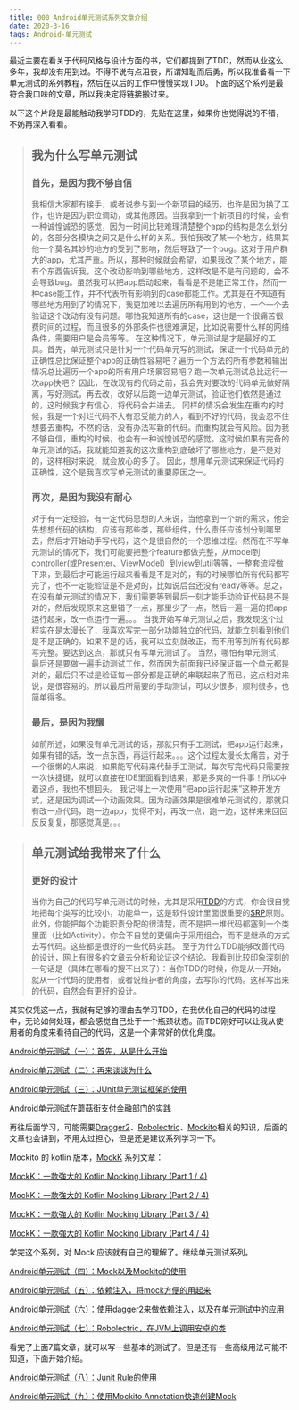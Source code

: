 ```yaml
---
title: 000_Android单元测试系列文章介绍
date: 2020-3-16
tags: Android-单元测试
---
```




最近主要在看关于代码风格与设计方面的书，它们都提到了TDD，然而从业这么多年，我却没有用到过。不得不说有点沮丧，所谓知耻而后勇，所以我准备看一下单元测试的系列教程，然后在以后的工作中慢慢实现TDD。下面的这个系列是最符合我口味的文章，所以我决定将链接搬过来。

以下这个片段是最能触动我学习TDD的，先贴在这里，如果你也觉得说的不错，不妨再深入看看。



> ## 我为什么写单元测试
>
> ### 首先，是因为我不够自信
>
> 我相信大家都有接手，或者说参与到一个新项目的经历，也许是因为换了工作，也许是因为职位调动，或其他原因。当我拿到一个新项目的时候，会有一种诚惶诚恐的感觉，因为一时间比较难理清楚整个app的结构是怎么划分的，各部分各模块之间又是什么样的关系。我怕我改了某一个地方，结果其他一个莫名其妙的地方的受到了影响，然后导致了一个bug。这对于用户群大的app，尤其严重。所以，那种时候就会希望，如果我改了某个地方，能有个东西告诉我，这个改动影响到哪些地方，这样改是不是有问题的，会不会导致bug。虽然我可以把app启动起来，看看是不是能正常工作，然而一种case能工作，并不代表所有影响到的case都能工作。尤其是在不知道有哪些地方用到了的情况下，我更加难以去遍历所有用到的地方，一个一个去验证这个改动有没有问题。哪怕我知道所有的case，这也是一个很痛苦很费时间的过程，而且很多的外部条件也很难满足，比如说需要什么样的网络条件，需要用户是会员等等。
> 在这种情况下，单元测试是才是最好的工具。首先，单元测试只是针对一个代码单元写的测试，保证一个代码单元的正确性总比保证整个app的正确性容易吧？遍历一个方法的所有参数和输出情况总比遍历一个app的所有用户场景容易吧？跑一次单元测试总比运行一次app快吧？
> 因此，在改现有的代码之前，我会先对要改的代码单元做好隔离，写好测试，再去改，改好以后跑一边单元测试，验证他们依然是通过的，这时候我才有信心，将代码合并进去。
> 同样的情况会发生在重构的时候，我是一个对烂代码不大有忍受能力的人，看到不好的代码，我会忍不住想要去重构，不然的话，没有办法写新的代码。而重构就会有风险。因为我不够自信，重构的时候，也会有一种诚惶诚恐的感觉。这时候如果有完备的单元测试的话，我就能知道我的这次重构到底破坏了哪些地方，是不是对的，这样相对来说，就会放心的多了。
> 因此，想用单元测试来保证代码的正确性，这个是我喜欢写单元测试的重要原因之一。
>
> ### 再次，是因为我没有耐心
>
> 对于有一定经验，有一定代码思想的人来说，当他拿到一个新的需求，他会先想想代码的结构，应该有那些类，那些组件，什么责任应该划分到哪里去，然后才开始动手写代码，这个是很自然的一个思维过程。然而在不写单元测试的情况下，我们可能要把整个feature都做完整，从model到controller(或Presenter、ViewModel）到view到util等等，一整套流程做下来，到最后才可能运行起来看看是不是对的，有的时候哪怕所有代码都写完了，也不一定能验证是不是对的，比如说后台还没有ready等等。总之，在没有单元测试的情况下，我们需要等到最后一刻才能手动验证代码是不是对的，然后发现原来这里错了一点，那里少了一点，然后一遍一遍的把app运行起来，改一点运行一遍。。。
> 当我开始写单元测试之后，我发现这个过程实在是太漫长了，我喜欢写完一部分功能独立的代码，就能立刻看到他们是不是正确的。如果不是的话，我可以立刻就改正，而不用等到所有代码都写完整。要达到这点，那就只有写单元测试了。
> 当然，哪怕有单元测试，最后还是要做一遍手动测试工作，然而因为前面我已经保证每一个单元都是对的，最后只不过是验证每一部分都是正确的串联起来了而已，这点相对来说，是很容易的。所以最后所需要的手动测试，可以少很多，顺利很多，也简单得多。
>
> ### 最后，是因为我懒
>
> 如前所述，如果没有单元测试的话，那就只有手工测试，把app运行起来，如果有错的话，改一点东西，再运行起来。。。这个过程太漫长太痛苦，对于一个很懒的人来说，如果能写代码来代替手工测试，每次写完代码只需要按一次快捷键，就可以直接在IDE里面看到结果，那是多爽的一件事！所以冲着这点，我也不想回头。
> 我记得上一次使用“把app运行起来”这种开发方式，还是因为调试一个动画效果。因为动画效果是很难单元测试的，那就只有改一点代码，跑一边app，觉得不对，再改一点，跑一边，这样来来回回反反复复，那感觉真是。。。



> ## 单元测试给我带来了什么
>
> ### 更好的设计
>
> 当你为自己的代码写单元测试的时候，尤其是采用[TDD](https://en.wikipedia.org/wiki/Test-driven_development)的方式，你会很自觉地把每个类写的比较小，功能单一，这是软件设计里面很重要的[SRP](https://en.wikipedia.org/wiki/Single_responsibility_principle)原则。此外，你能把每个功能职责分配的很清楚，而不是把一堆代码都塞到一个类里面（比如Activity）。你会不自觉的更偏向于采用组合，而不是继承的方式去写代码。这些都是很好的一些代码实践。
> 至于为什么TDD能够改善代码的设计，网上有很多的文章去分析和论证这个结论。我看到比较印象深刻的一句话是（具体在哪看的搜不出来了）：当你TDD的时候，你是从一开始，就从一个代码的使用者，或者说维护者的角度，去写你的代码。这样写出来的代码，自然会有更好的设计。

其实仅凭这一点，我就有足够的理由去学习TDD，在我优化自己的代码的过程中，无论如何处理，都会感觉自己处于一个瓶颈状态。而TDD刚好可以让我从使用者的角度来看待自己的代码，这是一个非常好的优化角度。



[Android单元测试（一）：首先，从是什么开始](https://chriszou.com/2016/04/13/android-unit-testing-start-from-what.html)

[Android单元测试（二）：再来谈谈为什么](https://chriszou.com/2016/04/16/android-unit-testing-about-why.html)

[Android单元测试（三）：JUnit单元测试框架的使用](https://chriszou.com/2016/04/18/android-unit-testing-junit.html)

[Android单元测试在蘑菇街支付金融部门的实践](https://chriszou.com/2016/04/25/android-unit-testing-wechat-group-share.html)



再往后面学习，可能需要[Dragger2](https://github.com/google/dagger)、[Robolectric](http://robolectric.org/)、[Mockito](http://mockito.org/)相关的知识，后面的文章也会讲到，不用太过担心，但是还是建议系列学习一下。

Mockito 的 kotlin 版本，[MockK](https://mockk.io/) 系列文章：

[MockK：一款強大的 Kotlin Mocking Library (Part 1 / 4)]([https://medium.com/joe-tsai/mockk-%E4%B8%80%E6%AC%BE%E5%BC%B7%E5%A4%A7%E7%9A%84-kotlin-mocking-library-part-1-4-39a85e42b8](https://medium.com/joe-tsai/mockk-一款強大的-kotlin-mocking-library-part-1-4-39a85e42b8))

[MockK：一款強大的 Kotlin Mocking Library (Part 2 / 4)]([https://medium.com/joe-tsai/mockk-%E4%B8%80%E6%AC%BE%E5%BC%B7%E5%A4%A7%E7%9A%84-kotlin-mocking-library-part-2-4-4be059331110](https://medium.com/joe-tsai/mockk-一款強大的-kotlin-mocking-library-part-2-4-4be059331110))

[MockK：一款強大的 Kotlin Mocking Library (Part 3 / 4)]([https://medium.com/joe-tsai/mockk-%E4%B8%80%E6%AC%BE%E5%BC%B7%E5%A4%A7%E7%9A%84-kotlin-mocking-library-part-3-4-79b40fb73964](https://medium.com/joe-tsai/mockk-一款強大的-kotlin-mocking-library-part-3-4-79b40fb73964))

[MockK：一款強大的 Kotlin Mocking Library (Part 4 / 4)]([https://medium.com/joe-tsai/mockk-%E4%B8%80%E6%AC%BE%E5%BC%B7%E5%A4%A7%E7%9A%84-kotlin-mocking-library-part-4-4-f82443848a3a](https://medium.com/joe-tsai/mockk-一款強大的-kotlin-mocking-library-part-4-4-f82443848a3a))



学完这个系列，对 Mock 应该就有自己的理解了。继续单元测试系列。

[Android单元测试（四）：Mock以及Mockito的使用](https://chriszou.com/2016/04/29/android-unit-testing-mockito.html)

[Android单元测试（五）：依赖注入，将mock方便的用起来](https://chriszou.com/2016/05/06/android-unit-testing-di.html)

[Android单元测试（六）：使用dagger2来做依赖注入，以及在单元测试中的应用](https://chriszou.com/2016/05/10/android-unit-testing-di-dagger.html)

[Android单元测试（七）：Robolectric，在JVM上调用安卓的类](https://chriszou.com/2016/06/05/robolectric-android-on-jvm.html)



看完了上面7篇文章，就可以写一些基本的测试了。但是还有一些高级用法可能不知道，下面开始介绍。

[Android单元测试（八）：Junit Rule的使用](https://chriszou.com/2016/07/09/junit-rule.html)

[Android单元测试（九）：使用Mockito Annotation快速创建Mock](https://chriszou.com/2016/07/16/mockito-annotation.html)

